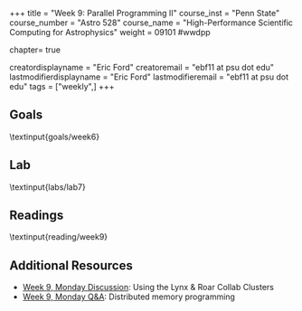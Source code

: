 +++
title = "Week 9: Parallel Programming II"
course_inst = "Penn State"
course_number = "Astro 528"
course_name = "High-Performance Scientific Computing for Astrophysics"
weight = 09101  #wwdpp

chapter= true

creatordisplayname = "Eric Ford"
creatoremail = "ebf11 at psu dot edu"
lastmodifierdisplayname = "Eric Ford"
lastmodifieremail = "ebf11 at psu dot edu"
tags = ["weekly",]
+++

## Goals
\textinput{goals/week6}

## Lab
\textinput{labs/lab7}

## Readings
\textinput{reading/week9}

## Additional Resources
- [Week 9, Monday Discussion](https://psuastro528.github.io/Notes-Fall2025/week9/week9_discuss.html):  Using the Lynx & Roar Collab Clusters
- [Week 9, Monday Q&A](https://psuastro528.github.io/Notes-Fall2025/week9/week9_discuss.html):  Distributed memory programming
